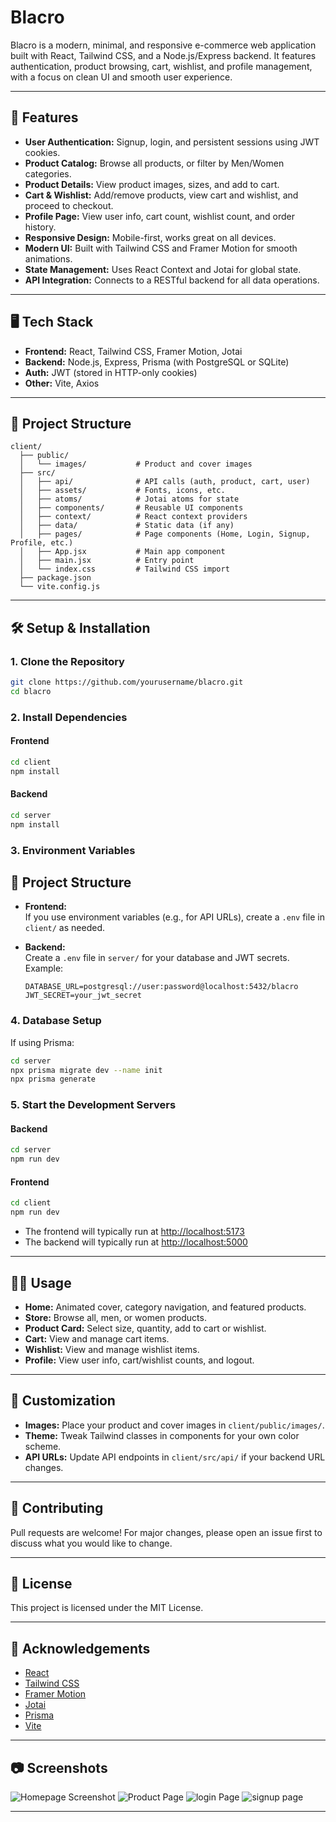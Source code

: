 
# Blacro

Blacro is a modern, minimal, and responsive e-commerce web application built with React, Tailwind CSS, and a Node.js/Express backend. It features authentication, product browsing, cart, wishlist, and profile management, with a focus on clean UI and smooth user experience.

---

## 🚀 Features

- **User Authentication:** Signup, login, and persistent sessions using JWT cookies.
- **Product Catalog:** Browse all products, or filter by Men/Women categories.
- **Product Details:** View product images, sizes, and add to cart.
- **Cart & Wishlist:** Add/remove products, view cart and wishlist, and proceed to checkout.
- **Profile Page:** View user info, cart count, wishlist count, and order history.
- **Responsive Design:** Mobile-first, works great on all devices.
- **Modern UI:** Built with Tailwind CSS and Framer Motion for smooth animations.
- **State Management:** Uses React Context and Jotai for global state.
- **API Integration:** Connects to a RESTful backend for all data operations.

---

## 🖥️ Tech Stack

- **Frontend:** React, Tailwind CSS, Framer Motion, Jotai
- **Backend:** Node.js, Express, Prisma (with PostgreSQL or SQLite)
- **Auth:** JWT (stored in HTTP-only cookies)
- **Other:** Vite, Axios

---

## 📂 Project Structure

```
client/
  ├── public/
  │   └── images/           # Product and cover images
  ├── src/
  │   ├── api/              # API calls (auth, product, cart, user)
  │   ├── assets/           # Fonts, icons, etc.
  │   ├── atoms/            # Jotai atoms for state
  │   ├── components/       # Reusable UI components
  │   ├── context/          # React context providers
  │   ├── data/             # Static data (if any)
  │   ├── pages/            # Page components (Home, Login, Signup, Profile, etc.)
  │   ├── App.jsx           # Main app component
  │   ├── main.jsx          # Entry point
  │   └── index.css         # Tailwind CSS import
  ├── package.json
  └── vite.config.js
```

---

## 🛠️ Setup & Installation

### 1. Clone the Repository

```bash
git clone https://github.com/yourusername/blacro.git
cd blacro
```

### 2. Install Dependencies

#### Frontend

```bash
cd client
npm install
```

#### Backend

```bash
cd server
npm install
```

### 3. Environment Variables
## 📂 Project Structure

- **Frontend:**  
  If you use environment variables (e.g., for API URLs), create a `.env` file in `client/` as needed.

- **Backend:**  
  Create a `.env` file in `server/` for your database and JWT secrets. Example:
  ```
  DATABASE_URL=postgresql://user:password@localhost:5432/blacro
  JWT_SECRET=your_jwt_secret
  ```

### 4. Database Setup

If using Prisma:

```bash
cd server
npx prisma migrate dev --name init
npx prisma generate
```

### 5. Start the Development Servers

#### Backend

```bash
cd server
npm run dev
```

#### Frontend

```bash
cd client
npm run dev
```

- The frontend will typically run at [http://localhost:5173](http://localhost:5173)
- The backend will typically run at [http://localhost:5000](http://localhost:5000)

---

## 🧑‍💻 Usage

- **Home:** Animated cover, category navigation, and featured products.
- **Store:** Browse all, men, or women products.
- **Product Card:** Select size, quantity, add to cart or wishlist.
- **Cart:** View and manage cart items.
- **Wishlist:** View and manage wishlist items.
- **Profile:** View user info, cart/wishlist counts, and logout.

---

## 📝 Customization

- **Images:** Place your product and cover images in `client/public/images/`.
- **Theme:** Tweak Tailwind classes in components for your own color scheme.
- **API URLs:** Update API endpoints in `client/src/api/` if your backend URL changes.

---

## 🤝 Contributing

Pull requests are welcome! For major changes, please open an issue first to discuss what you would like to change.

---

## 📄 License

This project is licensed under the MIT License.

---

## 🙏 Acknowledgements

- [React](https://react.dev/)
- [Tailwind CSS](https://tailwindcss.com/)
- [Framer Motion](https://www.framer.com/motion/)
- [Jotai](https://jotai.org/)
- [Prisma](https://www.prisma.io/)
- [Vite](https://vitejs.dev/)

---

## 📷 Screenshots

![Homepage Screenshot](client/public/images/image.png)
![Product Page](client/public/images/image_copy.png)
![login Page](client/public/images/login.png)
![signup page](client/public/images/signup.png)

---
